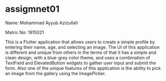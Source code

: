 # assigmnet01

Name: Mohammad Ayyub Azizullah

Matric No: 1915021


This is a Flutter application that allows users to create a simple profile by entering their name, 
age, and selecting an image. The UI of this application is different and unique from others in the 
terms of that it has a simple and clean design, with a blue-grey color theme, and uses a combination 
of TextField and ElevatedButton widgets to gather user input and submit the form. Also one of the 
unique features of this application is the ability to pick an image from the gallery using the ImagePicker.
